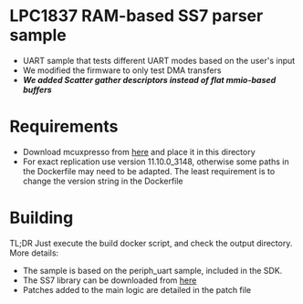 # LPC1837 RAM-based SS7 parser sample
- UART sample that tests different UART modes based on the user's input
- We modified the firmware to only test DMA transfers
- ***We added Scatter gather descriptors instead of flat mmio-based buffers***

# Requirements
- Download mcuxpresso from [here](https://www.nxp.com/design/design-center/software/development-software/mcuxpresso-software-and-tools-/mcuxpresso-integrated-development-environment-ide:MCUXpresso-IDE) and place it in this directory
- For exact replication use version 11.10.0_3148, otherwise some paths in the Dockerfile may need to be adapted. The least requirement is to change the version string in the Dockerfile

# Building
TL;DR Just execute the build docker script, and check the output directory.
More details:
- The sample is based on the periph_uart sample, included in the SDK.
- The SS7 library can be downloaded from [here](https://github.com/asterisk/libss7/archive/03e81bcd0d28ff25d4c77c78351ddadc82ff5c3f.zip)
- Patches added to the main logic are detailed in the patch file
